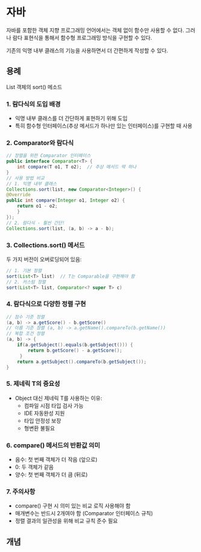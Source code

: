 
# 자바
자바를 포함한 객체 지향 프로그래밍 언어에서는 객체 없이 함수만 사용할 수 없다. 
그러나 람다 표현식을 통해서 함수형 프로그래밍 방식을 구현할 수 있다.

기존의 익명 내부 클래스의 기능을 사용하면서 더 간편하게 작성할 수 있다.

## 용례
List 객체의 sort() 메소드
### 1. 람다식의 도입 배경
- 익명 내부 클래스를 더 간단하게 표현하기 위해 도입
- 특히 함수형 인터페이스(추상 메서드가 하나만 있는 인터페이스)를 구현할 때 사용
### 2. Comparator와 람다식

```java
// 정렬을 위한 Comparator 인터페이스 
public interface Comparator<T> {
	int compare(T o1, T o2);  // 추상 메서드 딱 하나
} 
// 사용 방법 비교 
// 1. 익명 내부 클래스 
Collections.sort(list, new Comparator<Integer>() {
@Override
public int compare(Integer o1, Integer o2) {
	return o1 - o2;
	} 
}); 
// 2. 람다식 - 훨씬 간단! 
Collections.sort(list, (a, b) -> a - b);
```
### 3. Collections.sort() 메서드
두 가지 버전이 오버로딩되어 있음:
```java
// 1. 기본 정렬 
sort(List<T> list)  // T는 Comparable을 구현해야 함 
// 2. 커스텀 정렬 
sort(List<T> list, Comparator<? super T> c)
```
### 4. 람다식으로 다양한 정렬 구현
```java
// 점수 기준 정렬
(a, b) -> a.getScore() - b.getScore() 
// 이름 기준 정렬 (a, b) -> a.getName().compareTo(b.getName()) 
// 복합 조건 정렬 
(a, b) -> {
	if(a.getSubject().equals(b.getSubject())) {
		return b.getScore() - a.getScore();
	 }
	return a.getSubject().compareTo(b.getSubject()); 
}
```
### 5. 제네릭 T의 중요성
- Object 대신 제네릭 T를 사용하는 이유:
    - 컴파일 시점 타입 검사 가능
    - IDE 자동완성 지원
    - 타입 안정성 보장
    - 형변환 불필요
### 6. compare() 메서드의 반환값 의미

- 음수: 첫 번째 객체가 더 작음 (앞으로)
- 0: 두 객체가 같음
- 양수: 첫 번째 객체가 더 큼 (뒤로)
### 7. 주의사항
- compare() 구현 시 의미 있는 비교 로직 사용해야 함
- 매개변수는 반드시 2개여야 함 (Comparator 인터페이스 규칙)
- 정렬 결과의 일관성을 위해 비교 규칙 준수 필요

## 개념